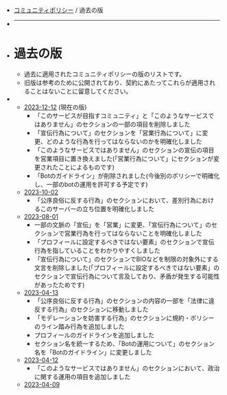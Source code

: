 - [コミュニティポリシー](policies/community) / 過去の版
- ***
- # 過去の版
	- 過去に適用されたコミュニティポリシーの版のリストです。
	- 旧版は参考のために公開されており、契約にあたってこれらが適用されることはないことに留意してください。
-
	- [2023-12-12](policies/community/20231212) (現在の版)
		- 「このサービスが目指すコミュニティ」と「このようなサービスではありません」のセクションの一部の項目を削除しました
		- 「宣伝行為について」のセクションを「営業行為について」に変更、どのような行為を行ってはならないのかを明確化しました
		- 「このようなサービスではありません」のセクションの宣伝の項目を営業項目に置き換えました(「営業行為について」にセクションが変更されたことによるものです)
		- 「Botのガイドライン」が削除されました(今後別のポリシーで明確化し、一部のbotの運用を許可する予定です)
	- [2023-10-02](policies/community/20231002)
		- 「公序良俗に反する行為」のセクションにおいて、差別行為におけるこのサーバーの立ち位置を明確化しました
	- [2023-08-01](policies/community/20230801)
		- 一部の文脈の「宣伝」を「営業」に変更、「宣伝行為について」のセクションで営業行為を行ってはならないことを明確化しました
		- 「プロフィールに設定するべきではない要素」のセクションで宣伝行為を指していることをわかりやすくしました
		- 「宣伝行為について」のセクションでBIOなどを制限の対象外にする文言を削除しました(「プロフィールに設定するべきではない要素」のセクションで宣伝行為について言及しており、矛盾が発生する可能性があったためです)
	- [2023-04-13](policies/community/20230413)
		- 「公序良俗に反する行為」のセクションの内容の一部を「法律に違反する行為」のセクションに移動しました
		- 「モデレーションを妨害する行為」のセクションに規約・ポリシーのライン踏み行為を追加しました
		- プロフィールのガイドラインを追加しました
		- セクション名を統一するため、「Botの運用について」のセクション名を「Botのガイドライン」に変更しました
	- [2023-04-12](policies/community/20230412)
		- 「このようなサービスではありません」のセクションにおいて、政治に関する運用の項目を追加しました
	- [2023-04-09](policies/community/20230409)